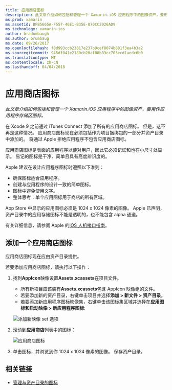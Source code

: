 ```yaml
---
title: 应用商店图标
description: 此文章介绍如何包括和管理一个 Xamarin.iOS 应用程序中的图像资产，要用作应用程序存储区图标。
ms.prod: xamarin
ms.assetid: BFB5665A-F557-46E1-B35E-870CC2026AD9
ms.technology: xamarin-ios
author: bradumbaugh
ms.author: brumbaug
ms.date: 09/26/2017
ms.openlocfilehash: f8d993ccb23817e237b9cef8074b881f3ea4b3a2
ms.sourcegitcommit: 945df041e2180cb20af08b83cc703ecd1aedc6b0
ms.translationtype: MT
ms.contentlocale: zh-CN
ms.lasthandoff: 04/04/2018
---
```

# <a name="app-store-icon"></a>应用商店图标

_此文章介绍如何包括和管理一个 Xamarin.iOS 应用程序中的图像资产，要用作应用程序存储区图标。_

在 Xcode 9 之前通过 iTunes Connect 添加了所有的应用商店图标。 但是，这不再是这种情况。 应用商店图标现在必须包括作为项目捆绑包的一部分并资产目录中添加的。 将通过 Apple 拒绝应用程序不包含应用商店图标。

应用商店图标是表面的应用程序以便对用户，因此它必须记忆和也在小尺寸处显示。 易记的图标是干净、简单且具有高度辨识度的。

Apple 建议在设计应用程序图标时遵照以下准则：

- 确保图标适合应用程序。
- 创建与应用程序的设计一致的简单图标。
- 图标中避免使用文字。
- 整体思考：单个应用图标用于商店的所有区域。

App Store 中显示的应用图标必须是 1024 x 1024 像素的图像。  Apple 已声明，资产目录中的应用存储图标不能是透明的，也不能包含 alpha 通道。

有关详细信息，请参阅 Apple 的[iOS 人机接口指南](https://developer.apple.com/ios/human-interface-guidelines/icons-and-images/image-size-and-resolution/)。

## <a name="adding-an-app-store-icon"></a>添加一个应用商店图标

应用商店图标现在应由资产目录提供。 

若要添加应用商店图标，请执行以下操作：

1. 找到**AppIcon**映像设置**Assets.xcassets**在项目文件。 
    - 所有新项目应该装有**Assets.xcassets**包含 AppIcon 映像组的文件。
    - 若要添加新的资产目录，右键单击项目并选择**添加 > 新文件 > 资产目录**。
    - 若要添加新应用程序图标映像集，右键单击该图标集区域并选择在**应用图标和启动映像 > 新应用程序图标**:
    
    ![添加新映像 set 选项](app-store-icon-images/image1.png)

2. 滚动到**应用商店**列表中的图标：

    ![应用商店图标](app-store-icon-images/image2.png)

3. 单击图标，并浏览到你 1024 x 1024 像素的图像。 保存资产目录。




## <a name="related-links"></a>相关链接

- [管理与资产目录的图标](~/ios/app-fundamentals/images-icons/app-icons.md#managing)
